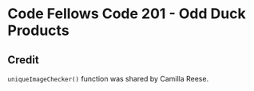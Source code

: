 # Code Fellows Code 201 - Odd Duck Products

## Credit
`uniqueImageChecker()` function was shared by Camilla Reese.
